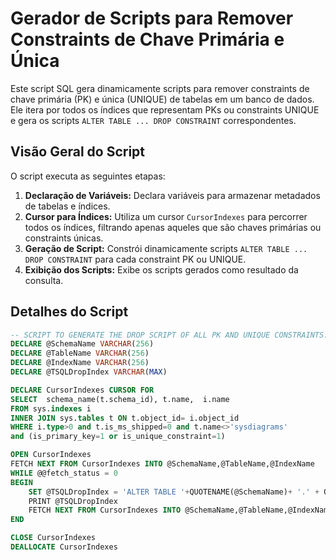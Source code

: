 # Gerador de Scripts para Remover Constraints de Chave Primária e Única

Este script SQL gera dinamicamente scripts para remover constraints de chave primária (PK) e única (UNIQUE) de tabelas em um banco de dados. Ele itera por todos os índices que representam PKs ou constraints UNIQUE e gera os scripts `ALTER TABLE ... DROP CONSTRAINT` correspondentes.

## Visão Geral do Script

O script executa as seguintes etapas:

1.  **Declaração de Variáveis:** Declara variáveis para armazenar metadados de tabelas e índices.
2.  **Cursor para Índices:** Utiliza um cursor `CursorIndexes` para percorrer todos os índices, filtrando apenas aqueles que são chaves primárias ou constraints únicas.
3.  **Geração de Script:** Constrói dinamicamente scripts `ALTER TABLE ... DROP CONSTRAINT` para cada constraint PK ou UNIQUE.
4.  **Exibição dos Scripts:** Exibe os scripts gerados como resultado da consulta.

## Detalhes do Script

```sql
-- SCRIPT TO GENERATE THE DROP SCRIPT OF ALL PK AND UNIQUE CONSTRAINTS.
DECLARE @SchemaName VARCHAR(256)
DECLARE @TableName VARCHAR(256)
DECLARE @IndexName VARCHAR(256)
DECLARE @TSQLDropIndex VARCHAR(MAX)

DECLARE CursorIndexes CURSOR FOR
SELECT  schema_name(t.schema_id), t.name,  i.name
FROM sys.indexes i
INNER JOIN sys.tables t ON t.object_id= i.object_id
WHERE i.type>0 and t.is_ms_shipped=0 and t.name<>'sysdiagrams'
and (is_primary_key=1 or is_unique_constraint=1)

OPEN CursorIndexes
FETCH NEXT FROM CursorIndexes INTO @SchemaName,@TableName,@IndexName
WHILE @@fetch_status = 0
BEGIN
    SET @TSQLDropIndex = 'ALTER TABLE '+QUOTENAME(@SchemaName)+ '.' + QUOTENAME(@TableName) + ' DROP CONSTRAINT ' +QUOTENAME(@IndexName)
    PRINT @TSQLDropIndex
    FETCH NEXT FROM CursorIndexes INTO @SchemaName,@TableName,@IndexName
END

CLOSE CursorIndexes
DEALLOCATE CursorIndexes
